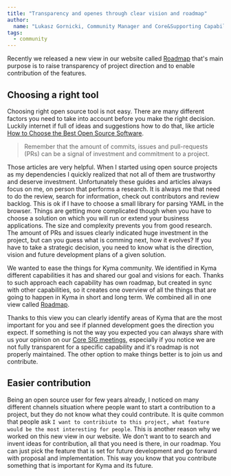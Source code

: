```yaml
---
title: "Transparency and openes through clear vision and roadmap"
author:
  name: "Lukasz Gornicki, Community Manager and Core&Supporting Capability Owner"
tags:
  - community
---
```


Recently we released a new view in our website called <a href="/roadmap" target="_blank">Roadmap</a> that's main purpose is to raise transparency of project direction and to enable contribution of the features.

<!-- overview -->

## Choosing a right tool

Choosing right open source tool is not easy. There are many different factors you need to take into account before you make the right decision. Luckily internet if full of ideas and suggestions how to do that, like article [How to Choose the Best Open Source Software](https://towardsdatascience.com/how-to-choose-the-best-open-source-software-b1cbbe4f6398).

> Remember that the amount of commits, issues and pull-requests (PRs) can be a signal of investment and commitment to a project.

Those articles are very helpful. When I started using open source projects as my dependencies I quickly realized that not all of them are trustworthy and deserve investment. Unfortunately these guides and articles always focus on me, on person that performs a research. It is always me that need to do the review, search for information, check out contributors and review backlog. This is ok if I have to choose a small library for parsing YAML in the browser. Things are getting more complicated though when you have to choose a solution on which you will run or extend your business applications. The size and complexity prevents you from good research. The amount of PRs and issues clearly indicated huge investment in the project, but can you guess what is comming next, how it evolves? If you have to take a strategic decision, you need to know what is the direction, vision and future development plans of a given solution.

We wanted to ease the things for Kyma community. We identified in Kyma different capabilities it has and shared our goal and visions for each. Thanks to such approach each capability has own roadmap, but created in sync with other capabilities, so it creates one overview of all the things that are going to happen in Kyma in short and long term. We combined all in one view 
called <a href="/roadmap" target="_blank">Roadmap</a>.

Thanks to this view you can clearly identify areas of Kyma that are the most important for you and see if planned development goes the direction you expect. If something is not the way you expected you can always share with us your opinion on our [Core SIG meetings](https://github.com/kyma-project/community/tree/master/sig-and-wg/sig-core), especially if you notice we are not fully transparent for a specific capability and it's roadmap is not properly maintained. The other option to make things better is to join us and contribute.

## Easier contribution

Being an open source user for few years already, I noticed on many different channels situation where people want to start a contribution to a project, but they do not know what they could contribute. It is quite common that people ask `I want to contribiute to this project, what feature would be the most interesting for people`. This is another reason why we worked on this new view in our website. We don't want to to search and invent ideas for contribution, all that you need is there, in our roadmap. You can just pick the feature that is set for future development and go forward with proposal and implementation. This way you know that you contribute something that is important for Kyma and its future.
